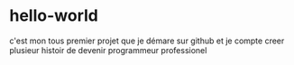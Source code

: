 # hello-world
c'est mon tous premier projet que je démare sur github
et je compte creer plusieur histoir de devenir programmeur professionel
